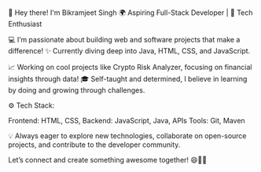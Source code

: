 👋 Hey there! I'm Bikramjeet Singh
🌍 Aspiring Full-Stack Developer | 🚀 Tech Enthusiast

💻 I’m passionate about building web and software projects that make a difference!
✨ Currently diving deep into Java, HTML, CSS, and JavaScript.

📈 Working on cool projects like Crypto Risk Analyzer, focusing on financial insights through data!
🎓 Self-taught and determined, I believe in learning by doing and growing through challenges.

⚙️ Tech Stack:

Frontend: HTML, CSS,
Backend: JavaScript, Java, APIs
Tools: Git, Maven

💡 Always eager to explore new technologies, collaborate on open-source projects, and contribute to the developer community.

Let’s connect and create something awesome together! 😄👨‍💻
